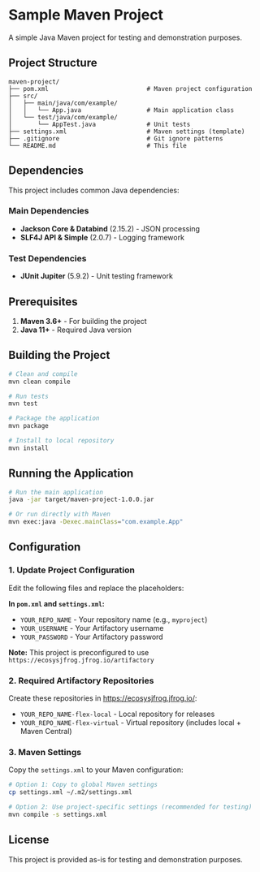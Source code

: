 # Sample Maven Project

A simple Java Maven project for testing and demonstration purposes.

## Project Structure

```
maven-project/
├── pom.xml                           # Maven project configuration
├── src/
│   ├── main/java/com/example/
│   │   └── App.java                  # Main application class
│   └── test/java/com/example/
│       └── AppTest.java              # Unit tests
├── settings.xml                      # Maven settings (template)
├── .gitignore                        # Git ignore patterns
└── README.md                         # This file
```

## Dependencies

This project includes common Java dependencies:

### Main Dependencies
- **Jackson Core & Databind** (2.15.2) - JSON processing
- **SLF4J API & Simple** (2.0.7) - Logging framework

### Test Dependencies  
- **JUnit Jupiter** (5.9.2) - Unit testing framework

## Prerequisites

1. **Maven 3.6+** - For building the project
2. **Java 11+** - Required Java version

## Building the Project

```bash
# Clean and compile
mvn clean compile

# Run tests
mvn test

# Package the application
mvn package

# Install to local repository
mvn install
```

## Running the Application

```bash
# Run the main application
java -jar target/maven-project-1.0.0.jar

# Or run directly with Maven
mvn exec:java -Dexec.mainClass="com.example.App"
```

## Configuration

### 1. Update Project Configuration

Edit the following files and replace the placeholders:

**In `pom.xml` and `settings.xml`:**
- `YOUR_REPO_NAME` - Your repository name (e.g., `myproject`)
- `YOUR_USERNAME` - Your Artifactory username  
- `YOUR_PASSWORD` - Your Artifactory password

**Note:** This project is preconfigured to use `https://ecosysjfrog.jfrog.io/artifactory`

### 2. Required Artifactory Repositories

Create these repositories in https://ecosysjfrog.jfrog.io/:
- `YOUR_REPO_NAME-flex-local` - Local repository for releases
- `YOUR_REPO_NAME-flex-virtual` - Virtual repository (includes local + Maven Central)

### 3. Maven Settings

Copy the `settings.xml` to your Maven configuration:

```bash
# Option 1: Copy to global Maven settings
cp settings.xml ~/.m2/settings.xml

# Option 2: Use project-specific settings (recommended for testing)
mvn compile -s settings.xml
```

## License

This project is provided as-is for testing and demonstration purposes.